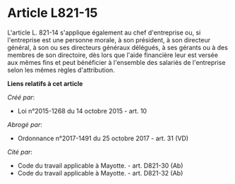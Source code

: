 # Article L821-15

L'article L. 821-14 s'applique également au chef d'entreprise ou, si l'entreprise est une personne morale, à son président, à
son directeur général, à son ou ses directeurs généraux délégués, à ses gérants ou à des membres de son directoire, dès lors
que l'aide financière leur est versée aux mêmes fins et peut bénéficier à l'ensemble des salariés de l'entreprise selon les
mêmes règles d'attribution.

**Liens relatifs à cet article**

_Créé par_:

  - Loi n°2015-1268 du 14 octobre 2015 - art. 10

_Abrogé par_:

  - Ordonnance n°2017-1491 du 25 octobre 2017 - art. 31 (VD)

_Cité par_:

  - Code du travail applicable à Mayotte. - art. D821-30 (Ab)
  - Code du travail applicable à Mayotte. - art. D821-32 (Ab)
